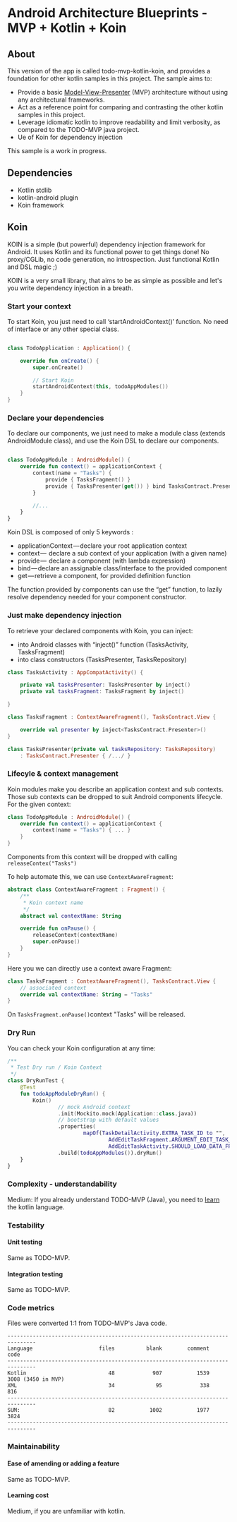 # Android Architecture Blueprints - MVP + Kotlin + Koin

## About

This version of the app is called todo-mvp-kotlin-koin, and provides a foundation for other kotlin samples in this project. The sample aims to:

* Provide a basic [Model-View-Presenter](https://en.wikipedia.org/wiki/Model%E2%80%93view%E2%80%93presenter) (MVP) architecture without using any architectural frameworks.
* Act as a reference point for comparing and contrasting the other kotlin samples in this project.
* Leverage idiomatic kotlin to improve readability and limit verbosity, as compared to the TODO-MVP java project.
* Ue of Koin for dependency injection

This sample is a work in progress.

## Dependencies
*  Kotlin stdlib
*  kotlin-android plugin
*  Koin framework

## Koin

KOIN is a simple (but powerful) dependency injection framework for Android. It uses Kotlin and its functional power to get things done! No proxy/CGLib, no code generation, no introspection. Just functional Kotlin and DSL magic ;)

KOIN is a very small library, that aims to be as simple as possible and let's you write dependency injection in a breath.

### Start your context

To start Koin, you just need to call ‘startAndroidContext()’ function. No need of interface or any other special class. 

```kotlin

class TodoApplication : Application() {

    override fun onCreate() {
        super.onCreate()

        // Start Koin
        startAndroidContext(this, todoAppModules())
    }
}

```

### Declare your dependencies

To declare our components, we just need to make a module class (extends AndroidModule class), and use the Koin DSL to declare our components.

```kotlin

class TodoAppModule : AndroidModule() {
    override fun context() = applicationContext {
        context(name = "Tasks") {
            provide { TasksFragment() }
            provide { TasksPresenter(get()) } bind TasksContract.Presenter::class
        }

        //...
    }
}

```

Koin DSL is composed of only 5 keywords :

* applicationContext — declare your root application context
* context —  declare a sub context of your application (with a given name)
* provide —  declare a component (with lambda expression)
* bind — declare an assignable class/interface to the provided component
* get — retrieve a component, for provided definition function

The function provided by components can use the “get” function, to lazily resolve dependency needed for your component constructor.

### Just make dependency injection

To retrieve your declared components with Koin, you can inject: 

* into Android classes with “inject()” function (TasksActivity, TasksFragment) 
* into class constructors (TasksPresenter, TasksRepository)

```kotlin
class TasksActivity : AppCompatActivity() {

    private val tasksPresenter: TasksPresenter by inject()
    private val tasksFragment: TasksFragment by inject()

}
```

```kotlin
class TasksFragment : ContextAwareFragment(), TasksContract.View {

    override val presenter by inject<TasksContract.Presenter>()
}

```

```kotlin
class TasksPresenter(private val tasksRepository: TasksRepository)
    : TasksContract.Presenter { /.../ }
```

### Lifecyle & context management

Koin modules make you describe an application context and sub contexts. Those sub contexts can be dropped to suit Android components lifecycle. For the given context:

```kotlin
class TodoAppModule : AndroidModule() {
    override fun context() = applicationContext {
        context(name = "Tasks") { ... }
    }
}
```

Components from this context will be dropped with calling `releaseContex("Tasks")`

To help automate this, we can use `ContextAwareFragment`:

```kotlin
abstract class ContextAwareFragment : Fragment() {
    /**
     * Koin context name
     */
    abstract val contextName: String

    override fun onPause() {
        releaseContext(contextName)
        super.onPause()
    }
}
```

Here you we can directly use a context aware Fragment:

```Kotlin
class TasksFragment : ContextAwareFragment(), TasksContract.View {
    // associated context
    override val contextName: String = "Tasks"
}
```

On `TasksFragment.onPause()`context "Tasks" will be released.


### Dry Run

You can check your Koin configuration at any time:

```kotlin
/**
 * Test Dry run / Koin Context
 */
class DryRunTest {
    @Test
    fun todoAppModuleDryRun() {
        Koin()
                // mock Android context
                .init(Mockito.mock(Application::class.java))
                // bootstrap with default values
                .properties(
                        mapOf(TaskDetailActivity.EXTRA_TASK_ID to "",
                                AddEditTaskFragment.ARGUMENT_EDIT_TASK_ID to "",
                                AddEditTaskActivity.SHOULD_LOAD_DATA_FROM_REPO_KEY to false))
                .build(todoAppModules()).dryRun()
    }
}
```


### Complexity - understandability

Medium: If you already understand TODO-MVP (Java), you need to [learn](http://kotlinlang.org/docs/reference/) the kotlin language.

### Testability

#### Unit testing

Same as TODO-MVP.

#### Integration testing

Same as TODO-MVP.

### Code metrics

Files were converted 1:1 from TODO-MVP's Java code.

```
-------------------------------------------------------------------------------
Language                     files          blank        comment           code
-------------------------------------------------------------------------------
Kotlin                          48            907           1539           3008 (3450 in MVP)
XML                             34             95            338            816
-------------------------------------------------------------------------------
SUM:                            82           1002           1977           3824
-------------------------------------------------------------------------------
```
### Maintainability

#### Ease of amending or adding a feature

Same as TODO-MVP.

#### Learning cost

Medium, if you are unfamiliar with kotlin.
